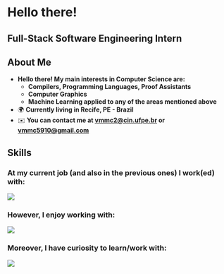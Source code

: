 Hello there!
=====================================================================================================================================================

Full-Stack Software Engineering Intern
--------------------------------------------------------------------------------

## About Me
* __Hello there! My main interests in Computer Science are:__
  * __Compilers, Programming Languages, Proof Assistants__
  * __Computer Graphics__
  * __Machine Learning applied to any of the areas mentioned above__
*   🌍  __Currently living in Recife, PE - Brazil__
*   ✉️  __You can contact me at [vmmc2@cin.ufpe.br](mailto:vmmc2@cin.ufpe.br) or [vmmc5910@gmail.com](mailto:vmmc5910@gmail.com)__

## Skills 
<h3> At my current job (and also in the previous ones) I work(ed) with: </p>
<p align="left">
  <a href="https://skillicons.dev">
    <img src="https://skillicons.dev/icons?i=js,css,html,ts,react,tailwind,ruby,rails,postgresql" />
  </a>
</p>

<h3> <strong> However, I enjoy working with: </strong> </h3>
<p align="left">
  <a href="https://skillicons.dev">
    <img src="https://skillicons.dev/icons?i=cpp,python,django,react" />
  </a>
</p>

<h3> <strong> Moreover, I have curiosity to learn/work with: </strong> </h3>
<p align="left">
  <a href="https://skillicons.dev">
    <img src="https://skillicons.dev/icons?i=ocaml,haskell,rust,unreal" />
  </a>
</p>
